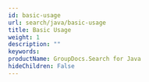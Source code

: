 ```yaml
---
id: basic-usage
url: search/java/basic-usage
title: Basic Usage
weight: 1
description: ""
keywords: 
productName: GroupDocs.Search for Java
hideChildren: False
---
```

